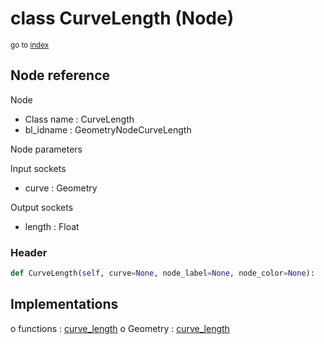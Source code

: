 # class CurveLength (Node)

<sub>go to [index](/docs/index.md)</sub>

## Node reference

Node
 - Class name : CurveLength
 - bl_idname : GeometryNodeCurveLength

Node parameters

Input sockets
 - curve : Geometry

Output sockets
 - length : Float

### Header

``` python
def CurveLength(self, curve=None, node_label=None, node_color=None):
```

## Implementations

o functions : [curve_length](/docs/classes/curve_length.md)
o Geometry : [curve_length](/docs/classes/curve_length.md) 

